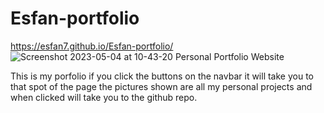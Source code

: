 # Esfan-portfolio
https://esfan7.github.io/Esfan-portfolio/
![Screenshot 2023-05-04 at 10-43-20 Personal Portfolio Website](https://user-images.githubusercontent.com/115903924/236286562-dd8c1f9b-8ba2-4981-b49d-3e3f0689c0c4.png)

This is my porfolio if you click the buttons on the navbar it will take you to that spot of the page the pictures shown are all my personal projects and when clicked will take you to the github repo.
